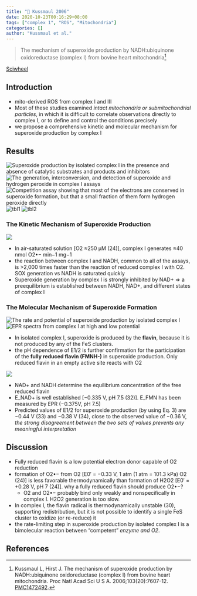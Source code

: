 ```yaml
---
title: "📒 Kussmaul 2006"
date: 2020-10-23T00:16:29+08:00
tags: ["complex 1", "ROS", "Mitochondria"]
categories: []
author: "Kussmaul et al."
---
```


> The mechanism of superoxide production by NADH:ubiquinone oxidoreductase (complex I) from bovine heart mitochondria[^Kussmaul2006]

[Sciwheel](https://sciwheel.com/work/#/items/6174702)

<!--more-->

## Introduction
* mito-derived ROS from complex I and III
* Most of these studies examined *intact mitochondria or submitochondrial particles*, in which it is difficult to correlate observations directly to complex I, or to define and control the conditions precisely
* we propose a comprehensive kinetic and molecular mechanism for superoxide production by complex I
## Results
![Superoxide production by isolated complex I in the presence and absence of catalytic substrates and products and inhibitors](https://www.pnas.org/content/pnas/103/20/7607/F1.large.jpg?width=800&height=600&carousel=1)
![The generation, interconversion, and detection of superoxide and hydrogen peroxide in complex I assays](https://www.pnas.org/content/pnas/103/20/7607/F2.large.jpg?width=800&height=600&carousel=1)
![Competition assay showing that most of the electrons are conserved in superoxide formation, but that a small fraction of them form hydrogen peroxide directly](https://www.pnas.org/content/pnas/103/20/7607/F3.large.jpg?width=800&height=600&carousel=1)
![tbl1](https://user-images.githubusercontent.com/40054455/86700289-939b6d00-c043-11ea-870e-21b60e185844.png)
![tbl2](https://user-images.githubusercontent.com/40054455/86700298-94cc9a00-c043-11ea-923c-dbc603179537.png)

### The Kinetic Mechanism of Superoxide Production
![](https://www.pnas.org/content/pnas/103/20/7607/F4.large.jpg?width=800&height=600&carousel=1)

* In air-saturated solution [O2 ≈250 μM (24)], complex I generates ≈40 nmol O2•− min−1 mg−1
* the reaction between complex I and NADH, common to all of the assays, is >2,000 times faster than the reaction of reduced complex I with O2. SOX generation vs NADH is saturated quickly
* Superoxide generation by complex I is strongly inhibited by NAD+ => a preequilibrium is established between NADH, NAD+, and different states of complex I

### The Molecular Mechanism of Superoxide Formation
![The rate and potential of superoxide production by isolated complex I](https://www.pnas.org/content/pnas/103/20/7607/F5.large.jpg?width=800&height=600&carousel=1)
![EPR spectra from complex I at high and low potential](https://www.pnas.org/content/pnas/103/20/7607/F6.large.jpg?width=800&height=600&carousel=1)

* In isolated complex I, superoxide is produced by the **flavin**, because it is not produced by any of the FeS clusters.
*  the pH dependence of E1/2 is further confirmation for the participation of the **fully reduced flavin (FMNH-)** in superoxide production. Only reduced flavin in an empty active site reacts with O2

![](https://www.pnas.org/content/pnas/103/20/7607/F7.large.jpg?width=800&height=600&carousel=1)
* NAD+ and NADH determine the equilibrium concentration of the free reduced flavin
* E_NAD+ is well established [−0.335 V, pH 7.5 (32)]. E_FMN has been measured by EPR (−0.375V, pH 7.5)
* Predicted values of E1/2 for superoxide production (by using Eq. 3) are −0.44 V (33) and −0.38 V (34), close to the observed value of −0.36 V, *the strong disagreement between the two sets of values prevents any meaningful interpretation*

## Discussion
* Fully reduced flavin is a low potential electron donor capable of O2 reduction
* formation of O2•− from O2 [E0′ = −0.33 V, 1 atm (1 atm = 101.3 kPa) O2 (24)] is less favorable thermodynamically than formation of H2O2 [E0′ = +0.28 V, pH 7 (24)].  why a fully reduced flavin should produce O2•−?
    * O2 and O2•− probably bind only weakly and nonspecifically in complex I. H2O2 generation is too slow.
* In complex I, the flavin radical is thermodynamically unstable (30), supporting redistribution, but it is not possible to identify a single FeS cluster to oxidize (or re-reduce) it
* the rate-limiting step in superoxide production by isolated complex I is a bimolecular reaction between “competent” *enzyme and O2*.

## References
[^Kussmaul2006]: Kussmaul L, Hirst J. The mechanism of superoxide production by NADH:ubiquinone oxidoreductase (complex I) from bovine heart mitochondria. Proc Natl Acad Sci U S A. 2006;103(20):7607-12.  [PMC1472492](https://www.ncbi.nlm.nih.gov/pmc/articles/PMC1472492/).
